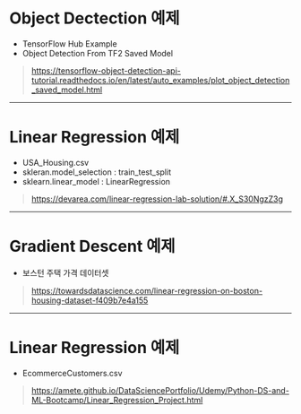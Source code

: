# Object Dectection 예제
- TensorFlow Hub Example
- Object Detection From TF2 Saved Model
> https://tensorflow-object-detection-api-tutorial.readthedocs.io/en/latest/auto_examples/plot_object_detection_saved_model.html
-----------------------------------

# Linear Regression 예제
- USA_Housing.csv
- skleran.model_selection : train_test_split
- sklearn.linear_model : LinearRegression 
> https://devarea.com/linear-regression-lab-solution/#.X_S30NgzZ3g
-----------------------------------

# Gradient Descent 예제
- 보스턴 주택 가격 데이터셋
> https://towardsdatascience.com/linear-regression-on-boston-housing-dataset-f409b7e4a155
-----------------------------------

# Linear Regression 예제
- EcommerceCustomers.csv
> https://amete.github.io/DataSciencePortfolio/Udemy/Python-DS-and-ML-Bootcamp/Linear_Regression_Project.html